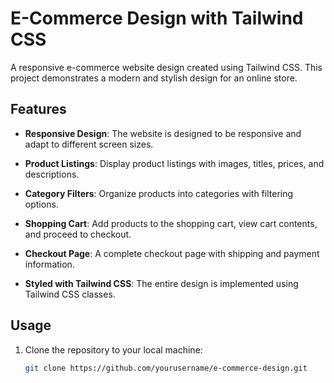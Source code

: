 # E-Commerce Design with Tailwind CSS

A responsive e-commerce website design created using Tailwind CSS. This project demonstrates a modern and stylish design for an online store.

## Features

- **Responsive Design**: The website is designed to be responsive and adapt to different screen sizes.

- **Product Listings**: Display product listings with images, titles, prices, and descriptions.

- **Category Filters**: Organize products into categories with filtering options.

- **Shopping Cart**: Add products to the shopping cart, view cart contents, and proceed to checkout.

- **Checkout Page**: A complete checkout page with shipping and payment information.

- **Styled with Tailwind CSS**: The entire design is implemented using Tailwind CSS classes.

## Usage

1. Clone the repository to your local machine:

   ```bash
   git clone https://github.com/yourusername/e-commerce-design.git
